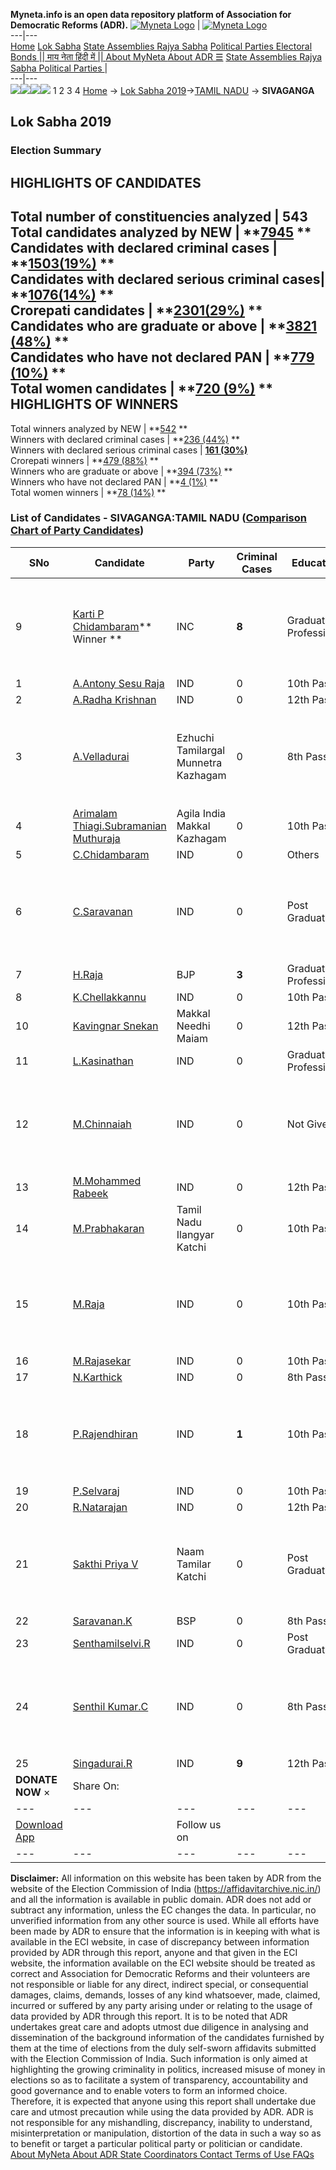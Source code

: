 **Myneta.info is an open data repository platform of Association for Democratic Reforms (ADR).**
[![Myneta Logo](https://www.myneta.info/lib/img/myneta-logo.png)](https://www.myneta.info/) | [![Myneta Logo](https://www.myneta.info/lib/img/adr-logo.png)](https://adrindia.org)  
---|---  
[Home](https://www.myneta.info/) [Lok Sabha](https://www.myneta.info/#ls "Lok Sabha") [ State Assemblies ](https://www.myneta.info/#sa "State Assemblies") [Rajya Sabha](https://www.myneta.info/#rs "Rajya Sabha") [Political Parties ](https://www.myneta.info/party "Political Parties") [ Electoral Bonds ](https://www.myneta.info/electoral_bonds "Electoral Bonds") [ || माय नेता हिंदी में || ](https://translate.google.co.in/translate?prev=hp&hl=en&js=y&u=www.myneta.info&sl=en&tl=hi&history_state0=) [ About MyNeta ](https://adrindia.org/content/about-myneta) [ About ADR ](https://adrindia.org/about-adr/who-we-are) [☰](javascript:void\(0\))
[ State Assemblies ](https://www.myneta.info/#sa "State Assemblies") [ Rajya Sabha ](https://www.myneta.info/#rs "Rajya Sabha") [ Political Parties ](https://www.myneta.info/party "Political Parties")
|   
---|---  
![](https://www.myneta.info/lib/img/banner/banner-1.png)![](https://www.myneta.info/lib/img/banner/banner-2.png)![](https://www.myneta.info/lib/img/banner/banner-3.png)![](https://www.myneta.info/lib/img/banner/banner-4.png)
1  2  3  4 
[Home](https://www.myneta.info/) → [Lok Sabha 2019](https://www.myneta.info/LokSabha2019/)→[TAMIL NADU](https://www.myneta.info/LokSabha2019/index.php?action=show_constituencies&state_id=55) → **SIVAGANGA**
### 
## Lok Sabha 2019
###  Election Summary 
HIGHLIGHTS OF CANDIDATES  
---  
Total number of constituencies analyzed |  543   
Total candidates analyzed by NEW | **[7945](https://www.myneta.info/LokSabha2019/index.php?action=summary&subAction=candidates_analyzed&sort=candidate#summary) **  
Candidates with declared criminal cases | **[1503(19%)](https://www.myneta.info/LokSabha2019/index.php?action=summary&subAction=crime&sort=candidate#summary) **  
Candidates with declared serious criminal cases| **[1076(14%)](https://www.myneta.info/LokSabha2019/index.php?action=summary&subAction=serious_crime&sort=candidate#summary) **  
Crorepati candidates | **[2301(29%)](https://www.myneta.info/LokSabha2019/index.php?action=summary&subAction=crorepati&sort=candidate#summary) **  
Candidates who are graduate or above | **[3821 (48%)](https://www.myneta.info/LokSabha2019/index.php?action=summary&subAction=education&sort=candidate#summary) **  
Candidates who have not declared PAN | **[779 (10%)](https://www.myneta.info/LokSabha2019/index.php?action=summary&subAction=without_pan&sort=candidate#summary) **  
Total women candidates | **[720 (9%)](https://www.myneta.info/LokSabha2019/index.php?action=summary&subAction=women_candidate&sort=candidate#summary) **  
HIGHLIGHTS OF WINNERS  
---  
Total winners analyzed by NEW | **[542](https://www.myneta.info/LokSabha2019/index.php?action=summary&subAction=winner_analyzed&sort=candidate#summary) **  
Winners with declared criminal cases | **[236 (44%)](https://www.myneta.info/LokSabha2019/index.php?action=summary&subAction=winner_crime&sort=candidate#summary) **  
Winners with declared serious criminal cases | **[161 (30%)](https://www.myneta.info/LokSabha2019/index.php?action=summary&subAction=winner_serious_crime&sort=candidate#summary)**  
Crorepati winners | **[479 (88%)](https://www.myneta.info/LokSabha2019/index.php?action=summary&subAction=winner_crorepati&sort=candidate#summary) **  
Winners who are graduate or above | **[394 (73%)](https://www.myneta.info/LokSabha2019/index.php?action=summary&subAction=winner_education&sort=candidate#summary) **  
Winners who have not declared PAN | **[4 (1%)](https://www.myneta.info/LokSabha2019/index.php?action=summary&subAction=winner_without_pan&sort=candidate#summary) **  
Total women winners | **[78 (14%)](https://www.myneta.info/LokSabha2019/index.php?action=summary&subAction=winner_women&sort=candidate#summary) **  
### List of Candidates - SIVAGANGA:TAMIL NADU ([Comparison Chart of Party Candidates](https://www.myneta.info/LokSabha2019/comparisonchart.php?constituency_id=838))
SNo | Candidate| Party| Criminal Cases| Education| Age| Total Assets| Liabilities  
---|---|---|---|---|---|---|---  
9  | [Karti P Chidambaram](https://www.myneta.info/LokSabha2019/candidate.php?candidate_id=8093)** Winner ** | INC | **8** | Graduate Professional| 47 | ![](https://myneta.info/image_v2.php?myneta_folder=LokSabha2019&candidate_id=8093&col=ta) | ![](https://myneta.info/image_v2.php?myneta_folder=LokSabha2019&candidate_id=8093&col=lia)  
1  | [A.Antony Sesu Raja](https://www.myneta.info/LokSabha2019/candidate.php?candidate_id=8101) | IND | 0 | 10th Pass| 38 | Rs 17,92,000 ~ 17 Lacs+ | Rs 8,00,000 ~ 8 Lacs+  
2  | [A.Radha Krishnan](https://www.myneta.info/LokSabha2019/candidate.php?candidate_id=8115) | IND | 0 | 12th Pass| 63 | Rs 2,20,000 ~ 2 Lacs+ | Rs 3,35,000 ~ 3 Lacs+  
3  | [A.Velladurai](https://www.myneta.info/LokSabha2019/candidate.php?candidate_id=8100) | Ezhuchi Tamilargal Munnetra Kazhagam | 0 | 8th Pass| 51 | ![](https://myneta.info/image_v2.php?myneta_folder=LokSabha2019&candidate_id=8100&col=ta) | ![](https://myneta.info/image_v2.php?myneta_folder=LokSabha2019&candidate_id=8100&col=lia)  
4  | [Arimalam Thiagi.Subramanian Muthuraja](https://www.myneta.info/LokSabha2019/candidate.php?candidate_id=8098) | Agila India Makkal Kazhagam | 0 | 10th Pass| 80 | Rs 4,00,000 ~ 4 Lacs+ | Rs 0 ~   
5  | [C.Chidambaram](https://www.myneta.info/LokSabha2019/candidate.php?candidate_id=8106) | IND | 0 | Others| 63 | Rs 7,22,500 ~ 7 Lacs+ | Rs 0 ~   
6  | [C.Saravanan](https://www.myneta.info/LokSabha2019/candidate.php?candidate_id=8104) | IND | 0 | Post Graduate| 33 | ![](https://myneta.info/image_v2.php?myneta_folder=LokSabha2019&candidate_id=8104&col=ta) | ![](https://myneta.info/image_v2.php?myneta_folder=LokSabha2019&candidate_id=8104&col=lia)  
7  | [H.Raja](https://www.myneta.info/LokSabha2019/candidate.php?candidate_id=8095) | BJP | **3** | Graduate Professional| 61 | Rs 2,62,23,393 ~ 2 Crore+ | Rs 59,10,000 ~ 59 Lacs+  
8  | [K.Chellakkannu](https://www.myneta.info/LokSabha2019/candidate.php?candidate_id=8110) | IND | 0 | 10th Pass| 68 | Rs 1,30,000 ~ 1 Lacs+ | Rs 0 ~   
10  | [Kavingnar Snekan](https://www.myneta.info/LokSabha2019/candidate.php?candidate_id=8097) | Makkal Needhi Maiam | 0 | 12th Pass| 46 | Rs 1,96,62,950 ~ 1 Crore+ | Rs 45,00,000 ~ 45 Lacs+  
11  | [L.Kasinathan](https://www.myneta.info/LokSabha2019/candidate.php?candidate_id=8102) | IND | 0 | Graduate Professional| 63 | Rs 2,56,00,000 ~ 2 Crore+ | Rs 70,00,000 ~ 70 Lacs+  
12  | [M.Chinnaiah](https://www.myneta.info/LokSabha2019/candidate.php?candidate_id=8107) | IND | 0 | Not Given| 43 | ![](https://myneta.info/image_v2.php?myneta_folder=LokSabha2019&candidate_id=8107&col=ta) | ![](https://myneta.info/image_v2.php?myneta_folder=LokSabha2019&candidate_id=8107&col=lia)  
13  | [M.Mohammed Rabeek](https://www.myneta.info/LokSabha2019/candidate.php?candidate_id=8114) | IND | 0 | 12th Pass| 47 | Rs 5,78,000 ~ 5 Lacs+ | Rs 0 ~   
14  | [M.Prabhakaran](https://www.myneta.info/LokSabha2019/candidate.php?candidate_id=8099) | Tamil Nadu Ilangyar Katchi | 0 | 10th Pass| 34 | Rs 91,500 ~ 91 Thou+ | Rs 60,000 ~ 60 Thou+  
15  | [M.Raja](https://www.myneta.info/LokSabha2019/candidate.php?candidate_id=8117) | IND | 0 | 10th Pass| 33 | ![](https://myneta.info/image_v2.php?myneta_folder=LokSabha2019&candidate_id=8117&col=ta) | ![](https://myneta.info/image_v2.php?myneta_folder=LokSabha2019&candidate_id=8117&col=lia)  
16  | [M.Rajasekar](https://www.myneta.info/LokSabha2019/candidate.php?candidate_id=8116) | IND | 0 | 10th Pass| 27 | Rs 25,000 ~ 25 Thou+ | Rs 0 ~   
17  | [N.Karthick](https://www.myneta.info/LokSabha2019/candidate.php?candidate_id=8103) | IND | 0 | 8th Pass| 25 | Rs 15,000 ~ 15 Thou+ | Rs 0 ~   
18  | [P.Rajendhiran](https://www.myneta.info/LokSabha2019/candidate.php?candidate_id=8118) | IND | **1** | 10th Pass| 59 | ![](https://myneta.info/image_v2.php?myneta_folder=LokSabha2019&candidate_id=8118&col=ta) | ![](https://myneta.info/image_v2.php?myneta_folder=LokSabha2019&candidate_id=8118&col=lia)  
19  | [P.Selvaraj](https://www.myneta.info/LokSabha2019/candidate.php?candidate_id=8111) | IND | 0 | 10th Pass| 52 | Rs 4,80,000 ~ 4 Lacs+ | Rs 1,00,000 ~ 1 Lacs+  
20  | [R.Natarajan](https://www.myneta.info/LokSabha2019/candidate.php?candidate_id=8112) | IND | 0 | 12th Pass| 46 | Rs 16,13,258 ~ 16 Lacs+ | Rs 5,45,976 ~ 5 Lacs+  
21  | [Sakthi Priya V](https://www.myneta.info/LokSabha2019/candidate.php?candidate_id=5321) | Naam Tamilar Katchi | 0 | Post Graduate| 27 | ![](https://myneta.info/image_v2.php?myneta_folder=LokSabha2019&candidate_id=5321&col=ta) | ![](https://myneta.info/image_v2.php?myneta_folder=LokSabha2019&candidate_id=5321&col=lia)  
22  | [Saravanan.K](https://www.myneta.info/LokSabha2019/candidate.php?candidate_id=8094) | BSP | 0 | 8th Pass| 37 | Rs 10,40,000 ~ 10 Lacs+ | Rs 1,00,000 ~ 1 Lacs+  
23  | [Senthamilselvi.R](https://www.myneta.info/LokSabha2019/candidate.php?candidate_id=8108) | IND | 0 | Post Graduate| 59 | Rs 63,20,000 ~ 63 Lacs+ | Rs 5,00,000 ~ 5 Lacs+  
24  | [Senthil Kumar.C](https://www.myneta.info/LokSabha2019/candidate.php?candidate_id=8109) | IND | 0 | 8th Pass| 42 | ![](https://myneta.info/image_v2.php?myneta_folder=LokSabha2019&candidate_id=8109&col=ta) | ![](https://myneta.info/image_v2.php?myneta_folder=LokSabha2019&candidate_id=8109&col=lia)  
25  | [Singadurai.R](https://www.myneta.info/LokSabha2019/candidate.php?candidate_id=8105) | IND | **9** | 12th Pass| 28 | Rs 2,50,000 ~ 2 Lacs+ | Rs 1,75,000 ~ 1 Lacs+  
|  **DONATE NOW** × |  Share On:  | [](https://api.whatsapp.com/send?text=https%3A%2F%2Fmyneta.info%2Fpunjab2022%2Findex.php%3Faction%3Dshow_constituencies%26state_id%3D19) | [](https://www.facebook.com/sharer/sharer.php?u=https%3A%2F%2Fmyneta.info%2Fpunjab2022%2Findex.php%3Faction%3Dshow_constituencies%26state_id%3D19) | [](https://twitter.com/share?url=https%3A%2F%2Fmyneta.info%2Fpunjab2022%2Findex.php%3Faction%3Dshow_constituencies%26state_id%3D19)  
---|---|---|---|---  
| [ Download App ](https://play.google.com/store/apps/details?id=com.webrosoft.myneta1&pcampaignid=pcampaignidMKT-Other-global-all-co-prtnr-py-PartBadge-Mar2515-1) | [](https://play.google.com/store/apps/details?id=com.webrosoft.myneta1&pcampaignid=pcampaignidMKT-Other-global-all-co-prtnr-py-PartBadge-Mar2515-1) |  Follow us on  | [](https://www.facebook.com/adrindia.org/) | [](https://twitter.com/adrspeaks) | [](https://groups.google.com/g/national-election-watch?hl=en&pli=1) | [](https://www.instagram.com/adrspeaks/) | [](https://www.youtube.com/user/adrspeaks) | [](https://sharechat.com/profile/adrspeaks)  
---|---|---|---|---|---|---|---|---  
**Disclaimer:** All information on this website has been taken by ADR from the website of the Election Commission of India (https://affidavitarchive.nic.in/) and all the information is available in public domain. ADR does not add or subtract any information, unless the EC changes the data. In particular, no unverified information from any other source is used. While all efforts have been made by ADR to ensure that the information is in keeping with what is available in the ECI website, in case of discrepancy between information provided by ADR through this report, anyone and that given in the ECI website, the information available on the ECI website should be treated as correct and Association for Democratic Reforms and their volunteers are not responsible or liable for any direct, indirect special, or consequential damages, claims, demands, losses of any kind whatsoever, made, claimed, incurred or suffered by any party arising under or relating to the usage of data provided by ADR through this report. It is to be noted that ADR undertakes great care and adopts utmost due diligence in analysing and dissemination of the background information of the candidates furnished by them at the time of elections from the duly self-sworn affidavits submitted with the Election Commission of India. Such information is only aimed at highlighting the growing criminality in politics, increased misuse of money in elections so as to facilitate a system of transparency, accountability and good governance and to enable voters to form an informed choice. Therefore, it is expected that anyone using this report shall undertake due care and utmost precaution while using the data provided by ADR. ADR is not responsible for any mishandling, discrepancy, inability to understand, misinterpretation or manipulation, distortion of the data in such a way so as to benefit or target a particular political party or politician or candidate. 
[ About MyNeta ](https://adrindia.org/content/about-myneta) [ About ADR ](https://adrindia.org/about-adr/who-we-are) [ State Coordinators ](https://adrindia.org/about-adr/state-coordinators) [ Contact ](https://adrindia.org/contact-us) [ Terms of Use ](https://adrindia.org/content/adr-terms-use) [ FAQs ](https://adrindia.org/content/faqs)
